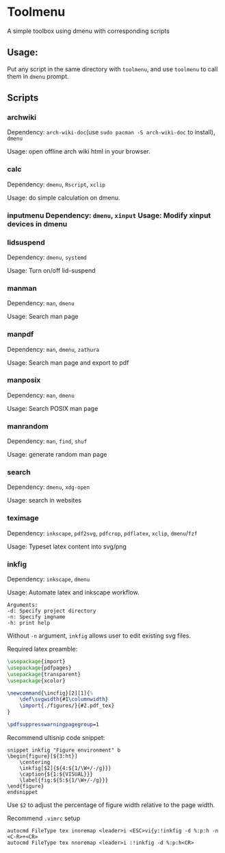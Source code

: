 # Toolmenu

A simple toolbox using dmenu with corresponding scripts

## Usage:

Put any script in the same directory with `toolmenu`, and use `toolmenu` to call them in `dmenu` prompt.

## Scripts

### archwiki

Dependency: `arch-wiki-doc`(use `sudo pacman -S arch-wiki-doc` to install), `dmenu`

Usage: open offline arch wiki html in your browser.

### calc

Dependency: `dmenu`, `Rscript`, `xclip`

Usage: do simple calculation on dmenu.

### inputmenu Dependency: `dmenu`, `xinput` Usage: Modify xinput devices in dmenu

### lidsuspend

Dependency: `dmenu`, `systemd`

Usage: Turn on/off lid-suspend

### manman

Dependency: `man`, `dmenu`

Usage: Search man page

### manpdf

Dependency: `man`, `dmenu`, `zathura`

Usage: Search man page and export to pdf

### manposix

Dependency: `man`, `dmenu`

Usage: Search POSIX man page

### manrandom

Dependency: `man`, `find`, `shuf`

Usage: generate random man page

### search

Dependency: `dmenu`, `xdg-open`

Usage: search in websites

### teximage

Dependency: `inkscape`, `pdf2svg`, `pdfcrop`, `pdflatex`, `xclip`, `dmenu`/`fzf`

Usage: Typeset latex content into svg/png

### inkfig

Dependency: `inkscape`, `dmenu`

Usage: Automate latex and inkscape workflow.

```
Arguments:
-d: Specify project directory
-n: Specify imgname
-h: print help
```

Without `-n` argument, `inkfig` allows user to edit existing svg files.

Required latex preamble:

```tex
\usepackage{import}
\usepackage{pdfpages}
\usepackage{transparent}
\usepackage{xcolor}

\newcommand{\incfig}[2][1]{%
    \def\svgwidth{#1\columnwidth}
    \import{./figures/}{#2.pdf_tex}
}

\pdfsuppresswarningpagegroup=1
```

Recommend ultisnip code snippet:

```
snippet inkfig "Figure environment" b
\begin{figure}[${3:ht}]
	\centering
	\inkfig[$2]{${4:${1/\W+/-/g}}}
	\caption{${1:${VISUAL}}}
	\label{fig:${5:${1/\W+/-/g}}}
\end{figure}
endsnippet
```
Use `$2` to adjust the percentage of figure width relative to the page width.

Recommend `.vimrc` setup

```vimL
autocmd FileType tex inoremap <leader>i <ESC>vi{y:!inkfig -d %:p:h -n <C-R>+<CR>
autocmd FileType tex nnoremap <leader>i :!inkfig -d %:p:h<CR>
```
